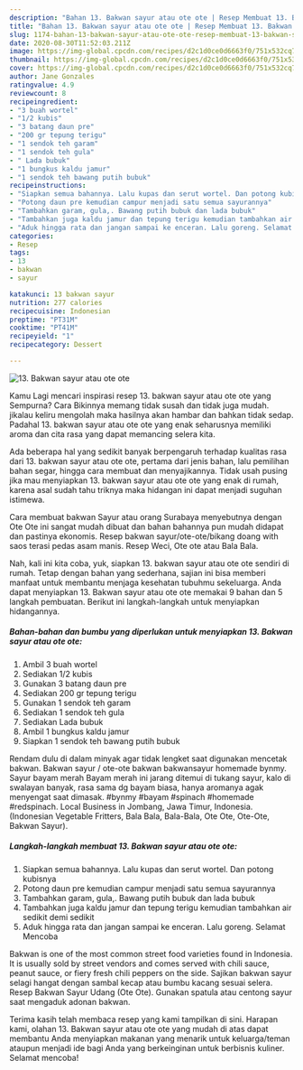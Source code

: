 ```yaml
---
description: "Bahan 13. Bakwan sayur atau ote ote | Resep Membuat 13. Bakwan sayur atau ote ote Yang Menggugah Selera"
title: "Bahan 13. Bakwan sayur atau ote ote | Resep Membuat 13. Bakwan sayur atau ote ote Yang Menggugah Selera"
slug: 1174-bahan-13-bakwan-sayur-atau-ote-ote-resep-membuat-13-bakwan-sayur-atau-ote-ote-yang-menggugah-selera
date: 2020-08-30T11:52:03.211Z
image: https://img-global.cpcdn.com/recipes/d2c1d0ce0d6663f0/751x532cq70/13-bakwan-sayur-atau-ote-ote-foto-resep-utama.jpg
thumbnail: https://img-global.cpcdn.com/recipes/d2c1d0ce0d6663f0/751x532cq70/13-bakwan-sayur-atau-ote-ote-foto-resep-utama.jpg
cover: https://img-global.cpcdn.com/recipes/d2c1d0ce0d6663f0/751x532cq70/13-bakwan-sayur-atau-ote-ote-foto-resep-utama.jpg
author: Jane Gonzales
ratingvalue: 4.9
reviewcount: 8
recipeingredient:
- "3 buah wortel"
- "1/2 kubis"
- "3 batang daun pre"
- "200 gr tepung terigu"
- "1 sendok teh garam"
- "1 sendok teh gula"
- " Lada bubuk"
- "1 bungkus kaldu jamur"
- "1 sendok teh bawang putih bubuk"
recipeinstructions:
- "Siapkan semua bahannya. Lalu kupas dan serut wortel. Dan potong kubisnya"
- "Potong daun pre kemudian campur menjadi satu semua sayurannya"
- "Tambahkan garam, gula,. Bawang putih bubuk dan lada bubuk"
- "Tambahkan juga kaldu jamur dan tepung terigu kemudian tambahkan air sedikit demi sedikit"
- "Aduk hingga rata dan jangan sampai ke enceran. Lalu goreng. Selamat Mencoba"
categories:
- Resep
tags:
- 13
- bakwan
- sayur

katakunci: 13 bakwan sayur 
nutrition: 277 calories
recipecuisine: Indonesian
preptime: "PT31M"
cooktime: "PT41M"
recipeyield: "1"
recipecategory: Dessert

---
```



![13. Bakwan sayur atau ote ote](https://img-global.cpcdn.com/recipes/d2c1d0ce0d6663f0/751x532cq70/13-bakwan-sayur-atau-ote-ote-foto-resep-utama.jpg)

Kamu Lagi mencari inspirasi resep 13. bakwan sayur atau ote ote yang Sempurna? Cara Bikinnya memang tidak susah dan tidak juga mudah. jikalau keliru mengolah maka hasilnya akan hambar dan bahkan tidak sedap. Padahal 13. bakwan sayur atau ote ote yang enak seharusnya memiliki aroma dan cita rasa yang dapat memancing selera kita.

Ada beberapa hal yang sedikit banyak berpengaruh terhadap kualitas rasa dari 13. bakwan sayur atau ote ote, pertama dari jenis bahan, lalu pemilihan bahan segar, hingga cara membuat dan menyajikannya. Tidak usah pusing jika mau menyiapkan 13. bakwan sayur atau ote ote yang enak di rumah, karena asal sudah tahu triknya maka hidangan ini dapat menjadi suguhan istimewa.

Cara membuat bakwan Sayur atau orang Surabaya menyebutnya dengan Ote Ote ini sangat mudah dibuat dan bahan bahannya pun mudah didapat dan pastinya ekonomis. Resep bakwan sayur/ote-ote/bikang doang with saos terasi pedas asam manis. Resep Weci, Ote ote atau Bala Bala.


Nah, kali ini kita coba, yuk, siapkan 13. bakwan sayur atau ote ote sendiri di rumah. Tetap dengan bahan yang sederhana, sajian ini bisa memberi manfaat untuk membantu menjaga kesehatan tubuhmu sekeluarga. Anda dapat menyiapkan 13. Bakwan sayur atau ote ote memakai 9 bahan dan 5 langkah pembuatan. Berikut ini langkah-langkah untuk menyiapkan hidangannya.

<!--inarticleads1-->

##### Bahan-bahan dan bumbu yang diperlukan untuk menyiapkan 13. Bakwan sayur atau ote ote:

1. Ambil 3 buah wortel
1. Sediakan 1/2 kubis
1. Gunakan 3 batang daun pre
1. Sediakan 200 gr tepung terigu
1. Gunakan 1 sendok teh garam
1. Sediakan 1 sendok teh gula
1. Sediakan  Lada bubuk
1. Ambil 1 bungkus kaldu jamur
1. Siapkan 1 sendok teh bawang putih bubuk


Rendam dulu di dalam minyak agar tidak lengket saat digunakan mencetak bakwan. Bakwan sayur / ote-ote bakwan bakwansayur homemade bynmy. Sayur bayam merah Bayam merah ini jarang ditemui di tukang sayur, kalo di swalayan banyak, rasa sama dg bayam biasa, hanya aromanya agak menyengat saat dimasak. #bynmy #bayam #spinach #homemade #redspinach. Local Business in Jombang, Jawa Timur, Indonesia. (Indonesian Vegetable Fritters, Bala Bala, Bala-Bala, Ote Ote, Ote-Ote, Bakwan Sayur). 

<!--inarticleads2-->

##### Langkah-langkah membuat 13. Bakwan sayur atau ote ote:

1. Siapkan semua bahannya. Lalu kupas dan serut wortel. Dan potong kubisnya
1. Potong daun pre kemudian campur menjadi satu semua sayurannya
1. Tambahkan garam, gula,. Bawang putih bubuk dan lada bubuk
1. Tambahkan juga kaldu jamur dan tepung terigu kemudian tambahkan air sedikit demi sedikit
1. Aduk hingga rata dan jangan sampai ke enceran. Lalu goreng. Selamat Mencoba


Bakwan is one of the most common street food varieties found in Indonesia. It is usually sold by street vendors and comes served with chili sauce, peanut sauce, or fiery fresh chili peppers on the side. Sajikan bakwan sayur selagi hangat dengan sambal kecap atau bumbu kacang sesuai selera. Resep Bakwan Sayur Udang (Ote Ote). Gunakan spatula atau centong sayur saat mengaduk adonan bakwan. 

Terima kasih telah membaca resep yang kami tampilkan di sini. Harapan kami, olahan 13. Bakwan sayur atau ote ote yang mudah di atas dapat membantu Anda menyiapkan makanan yang menarik untuk keluarga/teman ataupun menjadi ide bagi Anda yang berkeinginan untuk berbisnis kuliner. Selamat mencoba!
